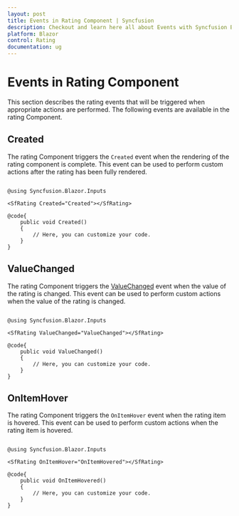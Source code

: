 ```yaml
---
layout: post
title: Events in Rating Component | Syncfusion
description: Checkout and learn here all about Events with Syncfusion Blazor Rating component in Blazor Server App and Blazor WebAssembly App.
platform: Blazor
control: Rating
documentation: ug
---
```


# Events in Rating Component

This section describes the rating events that will be triggered when appropriate actions are performed. The following events are available in the rating Component.

## Created

The rating Component triggers the `Created` event when the rendering of the rating component is complete. This event can be used to perform custom actions after the rating has been fully rendered.

```cshtml

@using Syncfusion.Blazor.Inputs

<SfRating Created="Created"></SfRating>

@code{
    public void Created()
    {
        // Here, you can customize your code.
    }
}

```

## ValueChanged

The rating Component triggers the [ValueChanged](https://help.syncfusion.com/cr/blazor/Syncfusion.Blazor.Inputs.SfRating.html#Syncfusion_Blazor_Inputs_SfRating_ValueChanged) event when the value of the rating is changed. This event can be used to perform custom actions when the value of the rating is changed.

```cshtml

@using Syncfusion.Blazor.Inputs

<SfRating ValueChanged="ValueChanged"></SfRating>

@code{
    public void ValueChanged()
    {
        // Here, you can customize your code.
    }
}

```

## OnItemHover

The rating Component triggers the `OnItemHover` event when the rating item is hovered. This event can be used to perform custom actions when the rating item is hovered.

```cshtml

@using Syncfusion.Blazor.Inputs

<SfRating OnItemHover="OnItemHovered"></SfRating>

@code{
    public void OnItemHovered()
    {
        // Here, you can customize your code.
    }
}

```